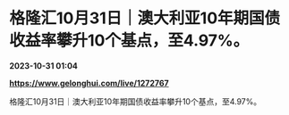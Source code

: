 # 格隆汇10月31日｜澳大利亚10年期国债收益率攀升10个基点，至4.97%。

**2023-10-31 01:04**

**https://www.gelonghui.com/live/1272767**

格隆汇10月31日｜澳大利亚10年期国债收益率攀升10个基点，至4.97%。